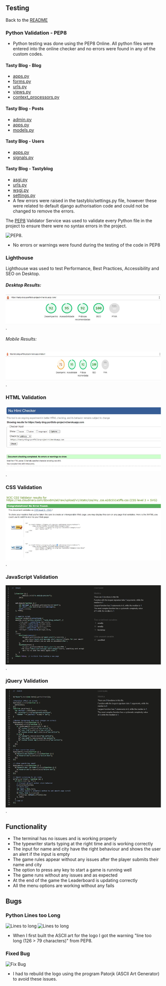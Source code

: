 ## Testing

Back to the [README](README.md)

### Python Validation - PEP8
* Python testing was done using the PEP8 Online. All python files were entered into the online checker and no errors were found in any of the custom codes.

#### Tasty Blog - Blog 
* [apps.py](./assets/images/readme/test/pep8/blog_pep8_apps.jpg)
* [forms.py](./assets/images/readme/test/pep8/blog_pep8_forms.jpg)
* [urls.py](./assets/images/readme/test/pep8/blog_pep8_urls.jpg)
* [views.py](./assets/images/readme/test/pep8/blog_pep8_views.jpg)
* [context_processors.py](./assets/images/readme/test/pep8/blog_pep8_context_processor.jpg)

#### Tasty Blog - Posts
* [admin.py](./assets/images/readme/test/pep8/posts_pep8_admin.jpg)
* [apps.py](./assets/images/readme/test/pep8/posts_pep8_apps.jpg)
* [models.py](./assets/images/readme/test/pep8/posts_pep8_models.jpg)

#### Tasty Blog - Users
* [apps.py](./assets/images/readme/test/pep8/users_pep8_apps.jpg)
* [signals.py](./assets/images/readme/test/pep8/users_pep8_signals.jpg)

#### Tasty Blog - Tastyblog
* [asgi.py](./assets/images/readme/test/pep8/tastyblog_pep8_asgi.jpg)
* [urls.py](./assets/images/readme/test/pep8/tastyblog_pep8_urls.jpg)
* [wsgi.py](./assets/images/readme/test/pep8/tastyblog_pep8_wsgi.jpg)
* [settings.py](./assets/images/readme/test/pep8/tastyblog_pep8_settings.jpg)
* A few errors were raised in the tastyblo/settings.py file, however these were related to default django authorisation code and could not be changed to remove the errors.


The [PEP8](http://pep8online.com/) Validator Service was used to validate every Python file in the project to ensure there were no syntax errors in the project.

![PEP8](./assets/images/readme/features/hangman-pep8-results.jpg).
* No errors or warnings were found during the testing of the code in PEP8
  
### Lighthouse 
 Lighthouse was used to test Performance, Best Practices, Accessibility and SEO on Desktop. 

##### Desktop Results:
![Lighthouse Mobile Result](./assets/images/readme/test/tasty_blog_lighthouse_desktop_results.jpg).

###### Mobile Results:
![Lighthouse Desktop Result](./assets/images/readme/test/tasty_blog_lighthouse_mobile_results.jpg).

### HTML Validation
![HTML Validation Result](./assets/images/readme/test/tasty_blog_html_validator_results.jpg).

### CSS Validation
![CSS Validation Result](./assets/images/readme/test/tasty_blog_css_validator_results.jpg).

### JavaScript Validation
![CSS Validation Result](./assets/images/readme/test/tasty_blog_js_validator_results.jpg).

### jQuery Validation
![CSS Validation Result](./assets/images/readme/test/tasty_blog_jquery_validator_results.jpg).



## Functionality 
* The terminal has no issues and is working properly 
* The typewriter starts typing at the right time and is working correctly 
* The input for name and city have the right behaviour and shows the user an alert if the input is empty
* The game rules appear without any issues after the player submits their name and city
* The option to press any key to start a game is running well
* The game runs without any issues and as expected 
* At the end of the game the Leaderboard is updating correctly
* All the menu options are working without any fails

## Bugs 
### Python Lines too Long
![Lines to long](./assets/images/readme/features/hangman-issue.jpg)
![Lines to long](./assets/images/readme/features/hangman-issue-result.jpg)

* When I first built the ASCII art for the logo I got the warning "line too long (126 > 79 characters)" from PEP8.<br>

### Fixed Bug
![Fix Bug](./assets/images/readme/features/hangman-issue-fixed.jpg)
* I had to rebuild the logo using the program  Patorjk (ASCII Art Generator) to avoid these issues.

